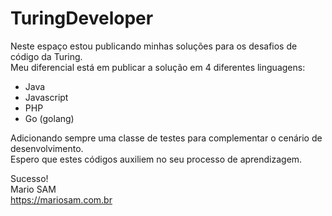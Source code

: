 # TuringDeveloper

Neste espaço estou publicando minhas soluções para os desafios de código da Turing.<br>
Meu diferencial está em publicar a solução em 4 diferentes linguagens:
- Java
- Javascript
- PHP
- Go (golang)

Adicionando sempre uma classe de testes para complementar o cenário de desenvolvimento.<br>
Espero que estes códigos auxiliem no seu processo de aprendizagem.

Sucesso!<br>
Mario SAM<br>
https://mariosam.com.br
